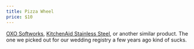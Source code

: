 ```yaml
---
title: Pizza Wheel
price: $10
---
```


[OXO Softworks](https://www.target.com/p/oxo-softworks-pizza-wheel/-/A-13567837), [KitchenAid Stainless Steel](https://www.target.com/p/kitchenaid-stainless-steel-pizza-wheel/-/A-53276074), or another similar product. The one we picked out for our wedding registry a few years ago kind of sucks.
